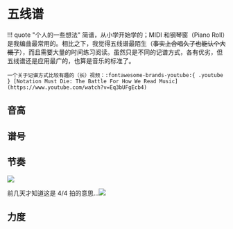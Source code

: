 # 五线谱

!!! quote "个人的一些想法"
    简谱，从小学开始学的；MIDI 和钢琴窗（Piano Roll）是我编曲最常用的。相比之下，我觉得五线谱最陌生（~~事实上合唱久了也能认个大概了~~），而且需要大量的时间练习阅读。虽然只是不同的记谱方式，各有优劣，但五线谱还是应用最广的，也算是音乐的标准了。

    一个关于记谱方式比较有趣的（长）视频：:fontawesome-brands-youtube:{ .youtube } [Notation Must Die: The Battle For How We Read Music](https://www.youtube.com/watch?v=Eq3bUFgEcb4)

## 音高

## 谱号

## 节奏

![](./figs/4\4%20Symbol.png)

前几天才知道这是 4/4 拍的意思...![](../../../images/tieba/hehe.png)

## 力度